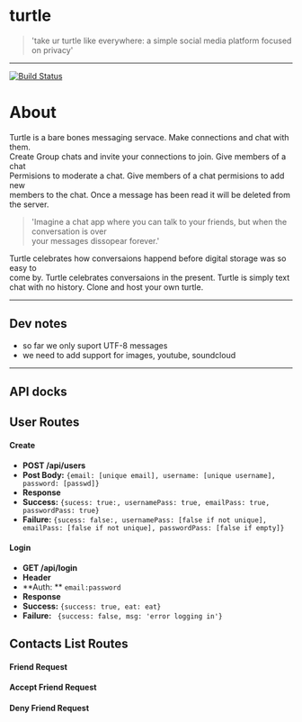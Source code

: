 turtle
======
>'take ur turtle like everywhere: a simple social media platform focused on privacy'

---
[![Build Status](https://travis-ci.org/dwolfm/turtle.svg)](https://travis-ci.org/dwolfm/turtle)
# About
Turtle is a bare bones messaging servace. Make connections and chat with them.   
Create Group chats and invite your connections to join. Give members of a chat  
Permisions to moderate a chat. Give members of a chat permisions to add new   
members to the chat. Once a message has been read it will be deleted from the server.
>'Imagine a chat app where you can talk to your friends, but when the conversation is over   
your messages dissopear forever.'   

Turtle celebrates how conversaions happend before digital storage was so easy to  
come by. Turtle celebrates conversaions in the present. Turtle is simply text chat with no history. Clone and host your own turtle.  

---
## Dev notes
* so far we only suport UTF-8 messages
* we need to add support for images, youtube, soundcloud  
---
## API docks
## User Routes
#### Create 
* **POST /api/users**
* **Post Body:** ```{email: [unique email], username: [unique username], password: [passwd]}```
* **Response** 
* **Success:** ```{sucess: true:, usernamePass: true, emailPass: true, passwordPass: true}```
* **Failure:** ```{sucess: false:, usernamePass: [false if not unique], emailPass: [false if not unique], passwordPass: [false if empty]}```

#### Login
* **GET /api/login**
* **Header**
* **Auth: ** ```email:password``` 
* **Response**
* **Success:** ``` {success: true, eat: eat} ``` 
* **Failure:** ``` {success: false, msg: 'error logging in'}``` 

## Contacts List Routes
#### Friend Request
#### Accept Friend Request
#### Deny Friend Request



